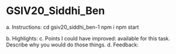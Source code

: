 # GSIV20_Siddhi_Ben
a. Instructions: 
    cd gsiv20_siddhi_ben-1
    npm i
    npm start

b. Highlights: 
c. Points I could have improved: 
available for this task. Describe why you would do those things.
d. Feedback: 
